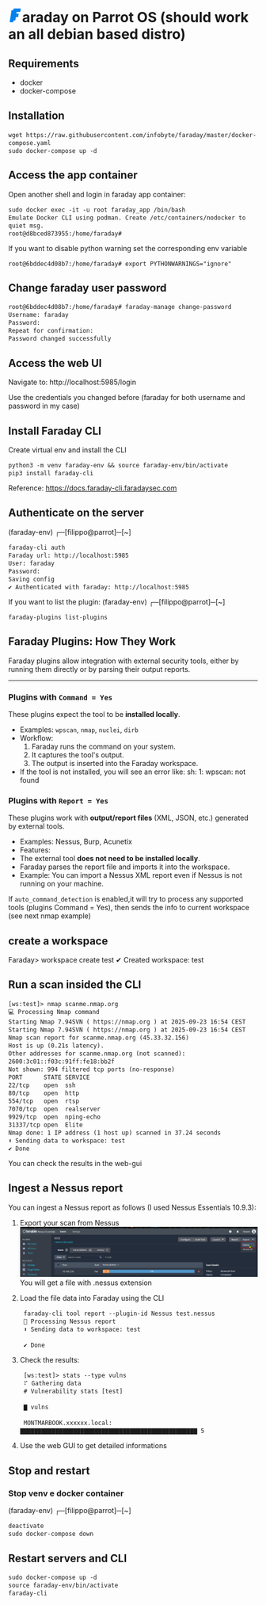 # ![FF](f.png)araday on Parrot OS (should work an all debian based distro)
## Requirements
- docker
- docker-compose
## Installation
    wget https://raw.githubusercontent.com/infobyte/faraday/master/docker-compose.yaml
    sudo docker-compose up -d

## Access the app container
Open another shell and login in faraday app container:

	sudo docker exec -it -u root faraday_app /bin/bash
	Emulate Docker CLI using podman. Create /etc/containers/nodocker to quiet msg.
	root@d8bced873955:/home/faraday#

If you want to disable python warning set the corresponding env variable

	root@6bddec4d08b7:/home/faraday# export PYTHONWARNINGS="ignore"

## Change faraday user password

	root@6bddec4d08b7:/home/faraday# faraday-manage change-password
	Username: faraday
	Password: 
	Repeat for confirmation: 
	Password changed successfully


## Access the web UI
Navigate to: http://localhost:5985/login

Use the credentials you changed before (faraday for both username and password in my case)

## Install Faraday CLI
Create virtual env and install the CLI

	python3 -m venv faraday-env && source faraday-env/bin/activate
	pip3 install faraday-cli

Reference: https://docs.faraday-cli.faradaysec.com 

## Authenticate on the server
(faraday-env) ┌─[filippo@parrot]─[~]

    faraday-cli auth
    Faraday url: http://localhost:5985
    User: faraday
    Password: 
    Saving config
    ✔ Authenticated with faraday: http://localhost:5985

If you want to list the plugin:
(faraday-env) ┌─[filippo@parrot]─[~]

    faraday-plugins list-plugins

## Faraday Plugins: How They Work

Faraday plugins allow integration with external security tools, either by running them directly or by parsing their output reports.

---

### Plugins with `Command = Yes`

These plugins expect the tool to be **installed locally**.

- Examples: `wpscan`, `nmap`, `nuclei`, `dirb`
- Workflow:
  1. Faraday runs the command on your system.
  2. It captures the tool's output.
  3. The output is inserted into the Faraday workspace.
- If the tool is not installed, you will see an error like: sh: 1: wpscan: not found

### Plugins with `Report = Yes`

These plugins work with **output/report files** (XML, JSON, etc.) generated by external tools.

- Examples: Nessus, Burp, Acunetix
- Features:
- The external tool **does not need to be installed locally**.
- Faraday parses the report file and imports it into the workspace.
- Example: You can import a Nessus XML report even if Nessus is not running on your machine.

If `auto_command_detection` is enabled,it will try to process any supported tools (plugins Command = Yes), then sends the info to current workspace (see next nmap example)

## create a workspace
Faraday> workspace create test
✔ Created workspace: test

## Run a scan insided the CLI
    [ws:test]> nmap scanme.nmap.org
    💻 Processing Nmap command
    Starting Nmap 7.94SVN ( https://nmap.org ) at 2025-09-23 16:54 CEST
    Starting Nmap 7.94SVN ( https://nmap.org ) at 2025-09-23 16:54 CEST
    Nmap scan report for scanme.nmap.org (45.33.32.156)
    Host is up (0.21s latency).
    Other addresses for scanme.nmap.org (not scanned): 2600:3c01::f03c:91ff:fe18:bb2f
    Not shown: 994 filtered tcp ports (no-response)
    PORT      STATE SERVICE
    22/tcp    open  ssh
    80/tcp    open  http
    554/tcp   open  rtsp
    7070/tcp  open  realserver
    9929/tcp  open  nping-echo
    31337/tcp open  Elite
    Nmap done: 1 IP address (1 host up) scanned in 37.24 seconds
    ⬆ Sending data to workspace: test
    ✔ Done

You can check the results in the web-gui

## Ingest a Nessus report
You can ingest a Nessus report as follows (I used Nessus Essentials 10.9.3):
1. Export your scan from Nessus
![FF](export-nessus.png)
You will get a file with .nessus extension
2. Load the file data into Faraday using the CLI

   		faraday-cli tool report --plugin-id Nessus test.nessus  
		📄 Processing Nessus report
		⬆ Sending data to workspace: test
		
		✔ Done
3. Check the results:

		[ws:test]> stats --type vulns
		⠏ Gathering data
		# Vulnerability stats [test]
		
		▇ vulns  
		
		MONTMARBOOK.xxxxxx.local: ▇▇▇▇▇▇▇▇▇▇▇▇▇▇▇▇▇▇▇▇▇▇▇▇▇▇▇▇▇▇▇▇▇▇▇▇▇▇▇▇▇▇▇▇▇▇▇▇▇▇ 5    
4. Use the web GUI to get detailed informations

## Stop and restart
### Stop venv e docker container
(faraday-env) ┌─[filippo@parrot]─[~]

    deactivate 
    sudo docker-compose down
	
## Restart servers and CLI
	sudo docker-compose up -d
	source faraday-env/bin/activate
	faraday-cli


